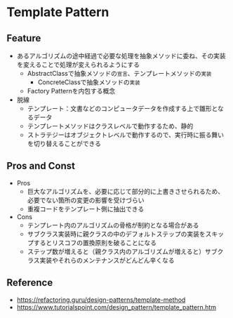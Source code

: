 # Template Pattern
## Feature
- あるアルゴリズムの途中経過で必要な処理を抽象メソッドに委ね、その実装を変えることで処理が変えられるようにする
    - AbstractClassで抽象メソッドの`宣言`、テンプレートメソッドの`実装`
        - ConcreteClassで抽象メソッドの`実装`
    - Factory Patternを内包する概念
- 脱線
    - テンプレート：文書などのコンピュータデータを作成する上で雛形となるデータ
    - テンプレートメソッドはクラスレベルで動作するため、静的
    - ストラテジーはオブジェクトレベルで動作するので、実行時に振る舞いを切り替えることができる

## Pros and Const
- Pros
    - 巨大なアルゴリズムを、必要に応じて部分的に上書きさせられるため、必要でない箇所の変更の影響を受けづらい
    - 重複コードをテンプレート側に抽出できる
- Cons
    - テンプレート内のアルゴリズムの骨格が制約となる場合がある
    - サブクラス実装時に親クラスの中のデフォルトステップの実装をスキップするとリスコフの置換原則を破ることになる
    - ステップ数が増えると（親クラス内のアルゴリズムが増えると）サブクラス実装やそれらのメンテナンスがどんどん辛くなる

## Reference
- https://refactoring.guru/design-patterns/template-method
- https://www.tutorialspoint.com/design_pattern/template_pattern.htm
